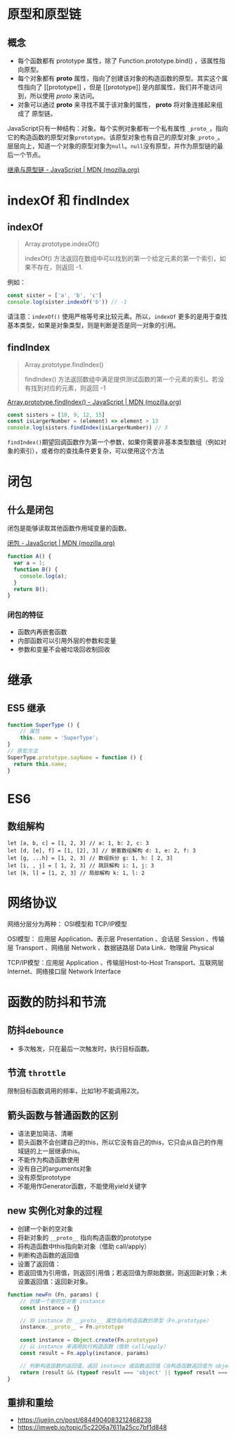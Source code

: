 # 原型和原型链

## 概念

- 每个函数都有 prototype 属性，除了 Function.prototype.bind() ，该属性指向原型。
- 每个对象都有 __proto__ 属性，指向了创建该对象的构造函数的原型。其实这个属性指向了 [[prototype]] ，但是 [[prototype]] 是内部属性，我们并不能访问到，所以使⽤ _proto_ 来访问。
- 对象可以通过 __proto__ 来寻找不属于该对象的属性， __proto__ 将对象连接起来组成了
原型链。

JavaScript只有一种结构：对象。每个实例对象都有一个私有属性 `_proto_`，指向它的构造函数的原型对象`prototype`。该原型对象也有自己的原型对象`_proto_`。层层向上，知道一个对象的原型对象为`null`。`null`没有原型，并作为原型链的最后一个节点。

[继承与原型链 - JavaScript | MDN (mozilla.org)](https://developer.mozilla.org/zh-CN/docs/Web/JavaScript/Inheritance_and_the_prototype_chain)

# indexOf 和 findIndex

## indexOf

> Array.prototype.indexOf()
>
> indexOf() 方法返回在数组中可以找到的第一个给定元素的第一个索引，如果不存在，则返回 -1.



例如：

```typescript
const sister = ['a', 'b', 'c']
console.log(sister.indexOf('b')) // -1
```



请注意：`indexOf()` 使用严格等号来比较元素。所以，`indexOf` 更多的是用于查找基本类型，如果是对象类型，则是判断是否是同一对象的引用。



## findIndex

> Array.prototype.findIndex()
>
> findIndex() 方法返回数组中满足提供测试函数的第一个元素的索引。若没有找到对应的元素，则返回 -1

[Array.prototype.findIndex() - JavaScript | MDN (mozilla.org)](https://developer.mozilla.org/zh-CN/docs/Web/JavaScript/Reference/Global_Objects/Array/findIndex)

```javascript
const sisters = [10, 9, 12, 15]
const isLargerNumber = (element) => element > 13
console.log(sisters.findIndex(isLargerNumber)) // 3
```

`findIndex()`期望回调函数作为第一个参数，如果你需要非基本类型数组（例如对象的索引），或者你的查找条件更复杂，可以使用这个方法



# 闭包

## 什么是闭包

闭包是能够读取其他函数作用域变量的函数。

[闭包 - JavaScript | MDN (mozilla.org)](https://developer.mozilla.org/zh-CN/docs/Web/JavaScript/Closures)

```javascript
function A() {
  var a = 1;
  function B() {
    console.log(a);
  }
  return B();
}
```

### 闭包的特征

- 函数内再嵌套函数
- 内部函数可以引用外层的参数和变量
- 参数和变量不会被垃圾回收制回收

# 继承

## ES5 继承

```typescript
function SuperType () {
	// 属性
	this. name = 'SuperType';
}
// 原型方法
SuperType.prototype.sayName = function () {
  return this.name;
}
```

# ES6

## 数组解构

```
let [a, b, c] = [1, 2, 3] // a: 1, b: 2, c: 3
let [d, [e], f] = [1, [2], 3] // 嵌套数组解构 d: 1, e: 2, f: 3
let [g, ...h] = [1, 2, 3] // 数组拆分 g: 1, h: [ 2, 3]
let [i, , j] = [ 1, 2, 3] // 跳跃解构 i: 1, j: 3
let [k, l] = [1, 2, 3] // 局部解构 k: 1, l: 2
```







# 网络协议

 网络分层分为两种： OSI模型和 TCP/IP模型

OSI模型： 应用层 Application、表示层 Presentation 、会话层 Session 、传输层 Transport 、网络层 Network 、数据链路层 Data Link、物理层 Physical

TCP/IP模型：应用层 Application 、传输层Host-to-Host Transport、互联网层 Internet、网络接口层 Network Interface







# 函数的防抖和节流

## 防抖`debounce`

- 多次触发，只在最后一次触发时，执行目标函数。





## 节流 `throttle`

限制目标函数调用的频率，比如1秒不能调用2次。

## 箭头函数与普通函数的区别

- 语法更加简洁、清晰
- 箭头函数不会创建自己的this，所以它没有自己的this，它只会从自己的作用域链的上一层继承this。
- 不能作为构造函数使用
- 没有自己的arguments对象
- 没有原型prototype
- 不能用作Generator函数，不能使用yield关键字

## new 实例化对象的过程

- 创建一个新的空对象
- 将新对象的 `__proto__` 指向构造函数的prototype
- 将构造函数中this指向新对象（借助 call/apply）
- 判断构造函数的返回值
- 设置了返回值：
- 若返回值为引用值，则返回引用值；若返回值为原始数据，则返回新对象；未设置返回值：返回新对象。

```js
function newFn (Fn, params) {
    // 创建一个新的空对象 instance
    const instance = {}

    // 将 instance 的 __proto__ 属性指向构造函数的原型（Fn.prototype）
    instance.__proto__ = Fn.prototype
    
    const instance = Object.create(Fn.prototype)
    // 以 instance 来调用执行构造函数（借助 call/apply）
    const result = Fn.apply(instance, params)

    // 判断构造函数的返回值，返回 instance 或函数返回值（当构造函数返回值为 object 时）
    return (result && (typeof result === 'object' || typeof result === 'function')) ? result : instance
}

```


## 重排和重绘

- https://juejin.cn/post/6844904083212468238
- https://imweb.io/topic/5c2206a7611a25cc7bf1d848